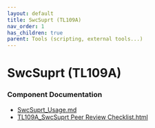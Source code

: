 ```yaml
---
layout: default
title: SwcSuprt (TL109A)
nav_order: 1
has_children: true
parent: Tools (scripting, external tools...)
---
```

# SwcSuprt (TL109A)
### Component Documentation

- [SwcSuprt_Usage.md](doc/SwcSuprt_Usage.md)
- [TL109A_SwcSuprt Peer Review Checklist.html](doc/TL109A_SwcSuprt%20Peer%20Review%20Checklist.html)

